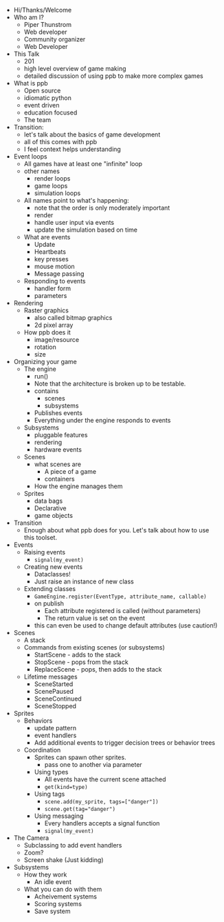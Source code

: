 - Hi/Thanks/Welcome
- Who am I?
    - Piper Thunstrom
    - Web developer
    - Community organizer
    - Web Developer
- This Talk
    - 201
    - high level overview of game making
    - detailed discussion of using ppb to make more complex games
- What is ppb
    - Open source
    - idiomatic python
    - event driven
    - education focused
    - The team
- Transition: 
    - let's talk about the basics of game development
    - all of this comes with ppb
    - I feel context helps understanding
- Event loops
    - All games have at least one "infinite" loop
    - other names
        - render loops
        - game loops
        - simulation loops
    - All names point to what's happening:
        - note that the order is only moderately important
        - render
        - handle user input via events
        - update the simulation based on time
    - What are events
        - Update
        - Heartbeats
        - key presses
        - mouse motion
        - Message passing
    - Responding to events
        - handler form
        - parameters
- Rendering
    - Raster graphics
        - also called bitmap graphics
        - 2d pixel array
    - How ppb does it
        - image/resource
        - rotation
        - size
- Organizing your game
    - The engine
        - run()
        - Note that the architecture is broken up to be testable.
        - contains
            - scenes
            - subsystems
        - Publishes events
        - Everything under the engine responds to events
    - Subsystems
        - pluggable features
        - rendering
        - hardware events
    - Scenes
        - what scenes are
            - A piece of a game
            - containers
        - How the engine manages them
    - Sprites
        - data bags
        - Declarative
        - game objects
- Transition
    - Enough about what ppb does for you. Let's talk about how to use this
      toolset.
- Events
    - Raising events
        - `signal(my_event)`
    - Creating new events
        - Dataclasses!
        - Just raise an instance of new class
    - Extending classes
        - `GameEngine.register(EventType, attribute_name, callable)`
        - on publish
            - Each attribute registered is called (without parameters)
            - The return value is set on the event
        - this can even be used to change default attributes (use caution!)
- Scenes
    - A stack
    - Commands from existing scenes (or subsystems)
        - StartScene - adds to the stack
        - StopScene - pops from the stack
        - ReplaceScene - pops, then adds to the stack
    - Lifetime messages
        - SceneStarted
        - ScenePaused
        - SceneContinued
        - SceneStopped
- Sprites
    - Behaviors
        - update pattern
        - event handlers
        - Add additional events to trigger decision trees or behavior trees
    - Coordination
        - Sprites can spawn other sprites.
            - pass one to another via parameter
        - Using types
            - All events have the current scene attached
            - `get(kind=type)`
        - Using tags
            - `scene.add(my_sprite, tags=["danger"])`
            - `scene.get(tag="danger")`
        - Using messaging
            - Every handlers accepts a signal function
            - `signal(my_event)`
- The Camera
    - Subclassing to add event handlers
    - Zoom?
    - Screen shake (Just kidding)
- Subsystems
    - How they work
        - An idle event
    - What you can do with them
        - Acheivement systems
        - Scoring systems
        - Save system
